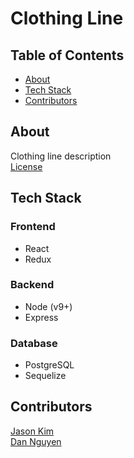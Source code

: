 # Clothing Line

## Table of Contents
* [About](#about)  
* [Tech Stack](#tech-stack)  
* [Contributors](#contributors)  


## About
Clothing line description  
[License](https://github.com/ziggysauce/clothing-line/blob/master/LICENSE.md)  


## Tech Stack
### Frontend
* React
* Redux

### Backend
* Node (v9+)
* Express

### Database
* PostgreSQL
* Sequelize


## Contributors
[Jason Kim](https://github.com/jtk3068)  
[Dan Nguyen](https://github.com/ziggysauce)  